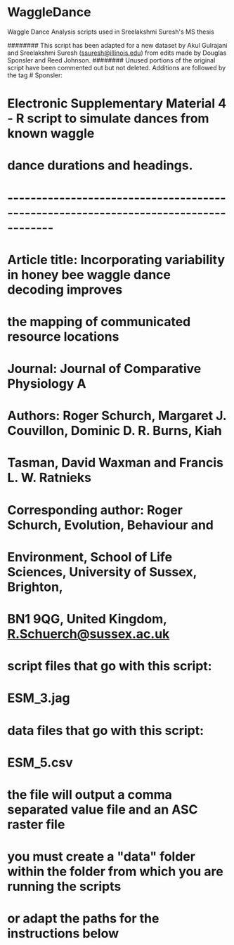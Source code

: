 # WaggleDance
Waggle Dance Analysis scripts used in Sreelakshmi Suresh's MS thesis

######## This script has been adapted for a new dataset by Akul Gulrajani and Sreelakshmi Suresh (ssuresh@illinois.edu) from edits made by Douglas Sponsler and Reed Johnson. 
######## Unused portions of the original script have been commented out but not deleted. Additions are followed by the tag # Sponsler:

# Electronic Supplementary Material 4 - R script to simulate dances from known waggle
# dance durations and headings.
# ------------------------------------------------------------------------------------

# Article title: Incorporating variability in honey bee waggle dance decoding improves
# the mapping of communicated resource locations

# Journal: Journal of Comparative Physiology A

# Authors: Roger Schurch, Margaret J. Couvillon, Dominic D. R. Burns, Kiah
# Tasman, David Waxman and Francis L. W. Ratnieks

# Corresponding author: Roger Schurch, Evolution, Behaviour and
# Environment, School of Life Sciences, University of Sussex, Brighton,
# BN1 9QG, United Kingdom, R.Schuerch@sussex.ac.uk

# script files that go with this script:
# ESM_3.jag

# data files that go with this script:
# ESM_5.csv

# the file will output a comma separated value file and an ASC raster file
# you must create a "data" folder within the folder from which you are running the scripts
# or adapt the paths for the instructions below
